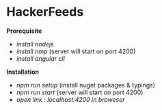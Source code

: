 # HackerFeeds

**Prerequisite**

* *install nodejs*
* *install nmp* (server will start on port 4200)
* *install angular cli* 


**Installation**

* *npm run setup* (install nuget packages & typings)
* *npm run start* (server will start on port 4200)
* *open link : localhost:4200 in broweser* 

